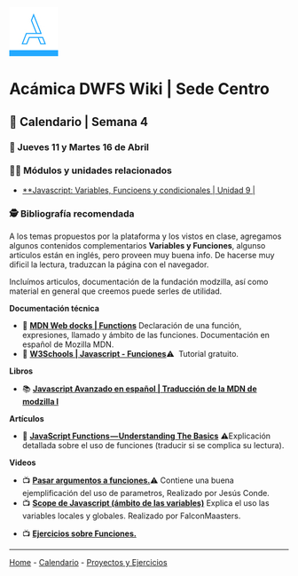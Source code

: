 <img src="/assets/acamica.jpg">

# Acámica DWFS Wiki | Sede Centro

## 📅 Calendario | Semana 4

### 🔴 Jueves 11 y Martes 16 de Abril


### 👩‍💻 Módulos y unidades relacionados

* [**Javascript: Variables, Funcioens y condicionales | Unidad 9 |](https://www.acamica.com/cursos/380/javascript-variables)

### 🕵️ Bibliografía recomendada

A los temas propuestos por la plataforma y los vistos en clase, agregamos algunos contenidos complementarios **Variables y Funciones**, algunso articulos están en inglés, pero proveen muy buena info. De hacerse muy dificil la lectura, traduzcan la página con el navegador.

Incluímos articulos, documentación de la fundación modzilla, así como material en general que creemos puede serles de utilidad.

**Documentación técnica**

* 📄&nbsp;[**MDN Web docks | Functions**](https://developer.mozilla.org/es/docs/Web/JavaScript/Guide/Funciones)&nbsp;Declaración de una función, expresiones, llamado y ámbito de las funciones. Documentación en español de Mozilla MDN.
* 📄&nbsp;[**W3Schools | Javascript - Funciones**](https://www.w3schools.com/js/js_functions.asp)⚠️&nbsp; Tutorial gratuito.

**Libros**

* 📚&nbsp;[**Javascript Avanzado en español  | Traducción de la MDN de modzilla l**](libros/javascript-avanzado-en-espanol.pdf)&nbsp;

**Artículos** 

* 📄&nbsp;[**JavaScript Functions — Understanding The Basics**](https://codeburst.io/javascript-functions-understanding-the-basics-207dbf42ed99)&nbsp;⚠️Explicación detallada sobre el uso de funciones (traducir si se complica su lectura).

**Videos**

* 📺&nbsp;[**Pasar argumentos a funciones.**](https://www.youtube.com/watch?v=I5sKiMMSAuk)</a>⚠️&nbsp;Contiene una buena ejemplificación del uso de parametros, Realizado por Jesús Conde.
* 📺&nbsp;[**Scope de Javascript (ámbito de las variables)**](https://www.youtube.com/watch?v=IaPnElNbnQg)&nbsp;Explica el uso las variables locales y globales. Realizado por FalconMaasters.

<!--
#### 🏋 Ejercicios

*  -->

* 📺&nbsp;[**Ejercicios sobre Funciones.**](https://aprendemosjavascript.blogspot.com/2016/02/ejercicios-sobre-funciones.html)
----

[Home](/readme.md) - [Calendario](/semanas/calendario.md) - [Proyectos y Ejercicios](/proyectos-y-ejercicios.md)

